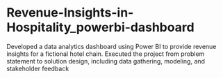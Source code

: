 # Revenue-Insights-in-Hospitality_powerbi-dashboard

Developed a data analytics dashboard using Power BI to provide revenue insights for a fictional hotel chain.
Executed the project from problem statement to solution design, including data gathering, modeling, and
stakeholder feedback
